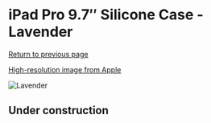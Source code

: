 # iPad Pro 9.7″ Silicone Case - Lavender

[Return to previous page](/ipad_pro97)

[High-resolution image from Apple](https://store.storeimages.cdn-apple.com/8756/as-images.apple.com/is/MM272?wid=4500&hei=4500&fmt=png)

<div style="width: 512px"><img src="/almost_uncompressed/MM272.webp" alt="Lavender"></div>

## Under construction
